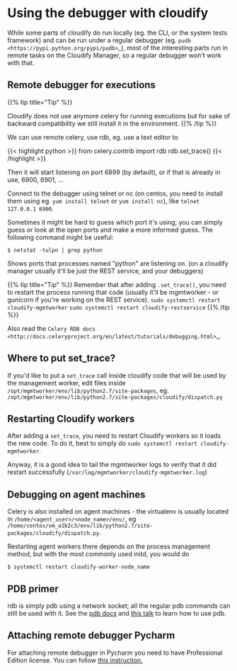 Using the debugger with cloudify
==============================

While some parts of cloudify do run locally (eg. the CLI, or the system tests
framework) and can be run under a regular debugger (eg.
`pudb <https://pypi.python.org/pypi/pudb>`_), most of the interesting parts
run in remote tasks on the Cloudify Manager, so a regular debugger won't work with that.


Remote debugger for executions
-------------------------

{{% tip title="Tip" %}}
   
  Cloudify does not use anymore celery for running executions 
  but for sake of backward compatibility we still install it in the environment.
{{% /tip %}}

We can use remote celery, use rdb, eg. use a text editor to

{{< highlight python >}}
    from celery.contrib import rdb
    rdb.set_trace()
{{< /highlight >}}

Then it will start listening on port 6899 (by default), or if that is already
in use, 6900, 6901, ...

Connect to the debugger using telnet or nc (on centos, you need to install
them using eg. `yum install telnet` or `yum install nc`), like
`telnet 127.0.0.1 6900`.

Sometimes it might be hard to guess which port it's using; you can simply guess
or look at the open ports and make a more informed guess.
The following command might be useful:

    $ netstat -tulpn | grep python

Shows ports that processes named "python" are listening on. (on a cloudify
manager usually it'll be just the REST service, and your debuggers)


{{% tip title="Tip" %}}
    Remember that after adding `.set_trace()`, you need to restart the process
    running that code (usually it'll be mgmtworker - or gunicorn if you're
    working on the REST service).
    `sudo systemctl restart cloudify-mgmtworker`
    `sudo systemctl restart cloudify-restservice`
{{% /tip %}}




Also read the `Celery RDB docs <http://docs.celeryproject.org/en/latest/tutorials/debugging.html>`_.


Where to put set_trace?
-----------------------

If you'd like to put a `set_trace` call inside cloudify code that will be
used by the management worker, edit files inside `/opt/mgmtworker/env/lib/python2.7/site-packages`,
eg. `/opt/mgmtworker/env/lib/python2.7/site-packages/cloudify/dispatch.py`

Restarting Cloudify workers
-----------------

After adding a `set_trace`, you need to restart Cloudify workers so it loads the new code.
To do it, best to simply do `sudo systemctl restart cloudify-mgmtworker`.

Anyway, it is a good idea to tail the mgmtworker logs to verify that it did
restart successfully (`/var/log/mgmtworker/cloudify-mgmtworker.log`)

Debugging on agent machines
------------------------

Celery is also installed on agent machines - the virtualenv is usually located
in `/home/<agent_user>/<node_name>/env/`, eg `/home/centos/vm_a1b2c3/env/lib/python2.7/site-packages/cloudify/dispatch.py`.

Restarting agent workers there depends on the process management method, but with the
most commonly used initd, you would do

    $ systemctl restart cloudify-worker-node_name
   


PDB primer
----------

rdb is simply pdb using a network socket; all the regular pdb commands can
still be used with it. See the [pdb docs](https://docs.python.org/2/library/pdb.html#debugger-commands)
and [this talk](https://www.youtube.com/watch?v=P0pIW5tJrRM) to learn how to use pdb.


Attaching remote debugger Pycharm
---------------------------

For attaching remote debugger in Pycharm you need to have Professional Edition license. You can follow [this instruction.](https://www.jetbrains.com/help/pycharm/remote-debugging-with-product.html#remote-debug-config)
